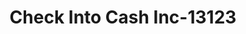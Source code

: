 ---
f_zip-code: 24354
f_state-code: VA
title: Check Into Cash Inc-13123
f_phone: 276-781-0005
f_city-only: Marion
f_address: 1181 North Main Street Marion
f_location-unique-id: '13123'
slug: check-into-cash-inc-13123
updated-on: '2024-05-30T13:46:58.046Z'
created-on: '2024-05-30T13:36:59.803Z'
published-on: '2024-05-30T13:54:32.469Z'
f_city-state: cms/city/marion-va.md
f_company: cms/company/check-into-cash-inc.md
f_state: cms/state/virginia.md
layout: '[payday-loan].html'
tags: payday-loan
---